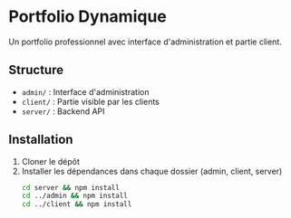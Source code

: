 # Portfolio Dynamique

Un portfolio professionnel avec interface d'administration et partie client.

## Structure

- `admin/` : Interface d'administration
- `client/` : Partie visible par les clients
- `server/` : Backend API

## Installation

1. Cloner le dépôt
2. Installer les dépendances dans chaque dossier (admin, client, server)
   ```bash
   cd server && npm install
   cd ../admin && npm install
   cd ../client && npm install